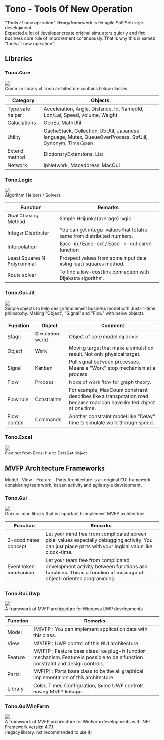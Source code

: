 # Tono - Tools Of New Operation

"Tools of new operation" library/framework is for agile SoE(SoI) style development.   
Expected a lot of developer create original simulators quickly and find business core rule of improvement continuously. That is why this is named "tools of new operation".

## Libraries

### Tono.Core
![](https://aqtono.com/tomarika/tono/TonoCoreIcon.png)  
Common library of Tono architecture contains below classes.

Category|Objects
-|-
Type safe helper|Acceleration, Angle, Distance, Id, NamedId, Lon/Lat, Speed, Volume, Weight
Caluclations|GeoEu, MathUtil
Utility|CacheStack, Collection, DbUtil, Japanese language, Mutex, QueueOverProcess, StrUtil, Synonym, Time/Span
Extend method|DictionaryExtensions, List
Network|IpNetwork, MacAddress, MacOui

### Tono.Logic
![](https://aqtono.com/tomarika/tono/TonoLogicIcon.png)  
Algorithm Helpers / Solvers

Function|Remarks
-|-
Goal Chasing Method|Simple Heijunka(average) logic
Integer Distributer|You can get integer values that total is same from distributed numbers.
Interpolation|Ease-in / Ease-out / Ease-in-out curve function
Least Squares N-Polynominal|Prospect values from some input data using least squares method.
Route solver|To find a low-cost link connection with Dijekstra algorithm.

### Tono.Gui.Jit
![](https://aqtono.com/tomarika/tono/TonoJitIcon.png)  
Simple objects to help design/implement business model with Just-in-time philosophy. Making "Object", "Signal" and "Flow" with below objects.

Function|Object|Comment
-|-|-
Stage|Simulation world|Object of core modeling driver
Object|Work|Moving target that make a simulation result. Not only physical target.
Signal|Kanban|Pull signal between processes. Means a "Work" stop mechanism at a process.
Flow|Process|Node of work flow for graph theory.
Flow rule|Constraints|For example, MaxCount constraint describes like a transpotation road because road can have limited object at one time.
Flow control|Commands|Another constraint model like "Delay" time to simulate work through speed.

### Tono.Excel
![](https://aqtono.com/tomarika/tono/TonoExcelIcon.png)  
Convert from Excel file to DataSet object


## MVFP Architecture Frameworks
Model - View - Feature - Parts Architecture is an original GUI framework considering team work, kaizen activity and agile style development.

### Tono.Gui
![](https://aqtono.com/tomarika/tono/TonoGuiIcon.png)  
Gui common library that is important to implement MVFP architecture.

Function|Remarks
-|-
3-coodinates concept|Let your mind free from complicated screen pixel values especially debugging activity. You can just place parts with your logical value like clock-time.
Event token  mechanism|Let your team free from complicated development activity between functions and functions. This is a function of message of object-oriented programming.

### Tono.Gui.Uwp
![](https://aqtono.com/tomarika/tono/TonoGuiUwpIcon.png)  
A framework of MVFP architecture for Windows UWP developments

Function|Remarks
-|-
Model|[M]VFP : You can implement application data with this class.
View|M[V]FP : UWP control of this GUI architecture.
Feature|MV[F]P : Feature base class like plug-in function mechanism. Feature is possible to be a function, constraint and design controls.
Parts|MVF[P] : Parts base class to be the all graphical implementation of this architecture.
Library|Color, Timer, Configulation, Some UWP controls having MVFP linkage.

### Tono.GuiWinForm
![](https://aqtono.com/tomarika/tono/TonoGuiWinFormIcon.png)  
A framework of MVFP architecture for WinForm developments with .NET Framework version 4.7.1  
(legacy library. not recommended to use it)


